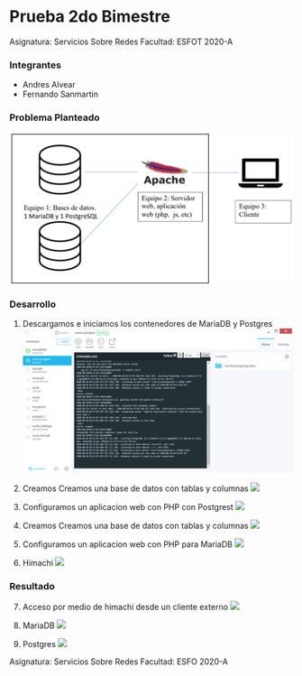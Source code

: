 # Prueba 2do Bimestre
Asignatura: Servicios Sobre Redes
Facultad: ESFOT
2020-A

### Integrantes
- Andres Alvear
- Fernando Sanmartin 
### Problema Planteado
![](https://raw.githubusercontent.com/SANMH/Prueba2B_Servicios/master/assets/0.PNG)

### Desarrollo
1. Descargamos e iniciamos los contenedores de MariaDB y Postgres
![](https://raw.githubusercontent.com/SANMH/Prueba2B_Servicios/master/assets/1.PNG)

2. Creamos Creamos una base de datos con tablas y columnas 
![](https://raw.githubusercontent.com/SANMH/Prueba2_Topicos-/master/assets/2.PNG)

3. Configuramos un aplicacion web con PHP con Postgrest
![](https://raw.githubusercontent.com/SANMH/Prueba2_Topicos-/master/assets/3.PNG)

4. Creamos Creamos una base de datos con tablas y columnas 
![](https://raw.githubusercontent.com/SANMH/Prueba2_Topicos-/master/assets/4.PNG)

5. Configuramos un aplicacion web con PHP para MariaDB
![](https://raw.githubusercontent.com/SANMH/Prueba2_Topicos-/master/assets/5.PNG)

6. Himachi
![](https://raw.githubusercontent.com/SANMH/Prueba2_Topicos-/master/assets/6.PNG)
### Resultado
7. Acceso por medio de himachi desde un cliente externo
![](https://raw.githubusercontent.com/SANMH/Prueba2_Topicos-/master/assets/7.PNG)

8. MariaDB
![](https://raw.githubusercontent.com/SANMH/Prueba2_Topicos-/master/assets/8.PNG)

9. Postgres
![](https://raw.githubusercontent.com/SANMH/Prueba2_Topicos-/master/assets/9.png)

Asignatura: Servicios Sobre Redes
Facultad: ESFO
2020-A

